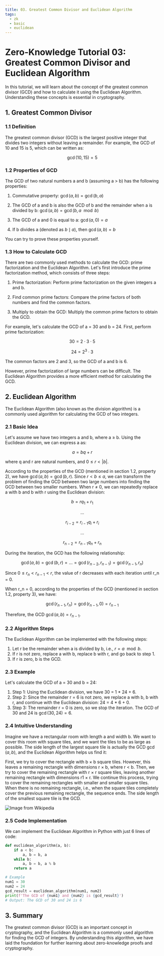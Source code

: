 ```yaml
---
title: 03. Greatest Common Divisor and Euclidean Algorithm
tags:
  - zk
  - basic
  - euclidean
---
```


# Zero-Knowledge Tutorial 03: Greatest Common Divisor and Euclidean Algorithm

In this tutorial, we will learn about the concept of the greatest common divisor (GCD) and how to calculate it using the Euclidean Algorithm. Understanding these concepts is essential in cryptography.

## 1. Greatest Common Divisor

### 1.1 Definition

The greatest common divisor (GCD) is the largest positive integer that divides two integers without leaving a remainder. For example, the GCD of 10 and 15 is 5, which can be written as:

$$
\gcd(10, 15) = 5
$$

### 1.2 Properties of GCD

The GCD of two natural numbers a and b (assuming a > b) has the following properties:

1. Commutative property: $\gcd(a, b) = \gcd(b, a)$

2. The GCD of a and b is also the GCD of b and the remainder when a is divided by b: $\gcd(a, b) = \gcd(b, a \mod b)$

3. The GCD of a and 0 is equal to a: $\gcd(a, 0) = a$

4. If b divides a (denoted as $b \mid a$), then $\gcd(a, b) = b$

You can try to prove these properties yourself.

### 1.3 How to Calculate GCD

There are two commonly used methods to calculate the GCD: prime factorization and the Euclidean Algorithm. Let's first introduce the prime factorization method, which consists of three steps:

1. Prime factorization: Perform prime factorization on the given integers a and b.

2. Find common prime factors: Compare the prime factors of both numbers and find the common factors.

3. Multiply to obtain the GCD: Multiply the common prime factors to obtain the GCD.

For example, let's calculate the GCD of a = 30 and b = 24. First, perform prime factorization:

$$
30 = 2 \cdot 3 \cdot 5
$$

$$
24 = 2^3 \cdot 3
$$

The common factors are 2 and 3, so the GCD of a and b is 6.

However, prime factorization of large numbers can be difficult. The Euclidean Algorithm provides a more efficient method for calculating the GCD.

## 2. Euclidean Algorithm

The Euclidean Algorithm (also known as the division algorithm) is a commonly used algorithm for calculating the GCD of two integers.

### 2.1 Basic Idea

Let's assume we have two integers a and b, where a ≥ b. Using the Euclidean division, we can express a as:

$$
a = bq + r
$$

where q and r are natural numbers, and $0 \leq r \lt |b|$.

According to the properties of the GCD (mentioned in section 1.2, property 2), we have $\gcd(a, b) = \gcd(b, r)$. Since $r < b \leq a$, we can transform the problem of finding the GCD between two large numbers into finding the GCD between two smaller numbers. When r ≠ 0, we can repeatedly replace a with b and b with r using the Euclidean division:

$$
b = rq_1 + r_1
$$

$$
...
$$

$$
r_{i-2} = r_{i-1}q_i + r_i
$$

$$
...
$$

$$
r_{n-2} = r_{n-1}q_n + r_n
$$

During the iteration, the GCD has the following relationship:

$$
\gcd(a, b) = \gcd(b, r) = ... = \gcd(r_{n-2}, r_{n-1}) = \gcd(r_{n-1}, r_n)
$$

Since $0 \leq r_n < r_{n-1} < r$, the value of r decreases with each iteration until r_n = 0.

When r_n = 0, according to the properties of the GCD (mentioned in section 1.2, property 3), we have:

$$
\gcd(r_{n-1}, r_n) = \gcd(r_{n-1}, 0) = r_{n-1}
$$

Therefore, the GCD $\gcd(a, b) = r_{n-1}$.

### 2.2 Algorithm Steps

The Euclidean Algorithm can be implemented with the following steps:

1. Let r be the remainder when a is divided by b, i.e., $r = a \mod b$.
2. If r is not zero, replace a with b, replace b with r, and go back to step 1.
3. If r is zero, b is the GCD.

### 2.3 Example

Let's calculate the GCD of a = 30 and b = 24:

1. Step 1: Using the Euclidean division, we have 30 = 1 * 24 + 6.
2. Step 2: Since the remainder r = 6 is not zero, we replace a with b, b with r, and continue with the Euclidean division: 24 = 4 * 6 + 0.
3. Step 3: The remainder r = 0 is zero, so we stop the iteration. The GCD of 30 and 24 is $\gcd(30, 24) = 6$.

### 2.4 Intuitive Understanding

Imagine we have a rectangular room with length a and width b. We want to cover this room with square tiles, and we want the tiles to be as large as possible. The side length of the largest square tile is actually the GCD $\gcd(a, b)$, and the Euclidean Algorithm helps us find it:

First, we try to cover the rectangle with b × b square tiles. However, this leaves a remaining rectangle with dimensions r × b, where r < b. Then, we try to cover the remaining rectangle with r × r square tiles, leaving another remaining rectangle with dimensions r1 × r. We continue this process, trying to cover the remaining rectangles with smaller and smaller square tiles. When there is no remaining rectangle, i.e., when the square tiles completely cover the previous remaining rectangle, the sequence ends. The side length of the smallest square tile is the GCD.

![Image from Wikipedia](./img/3-1.gif)

### 2.5 Code Implementation

We can implement the Euclidean Algorithm in Python with just 6 lines of code:

```python
def euclidean_algorithm(a, b):
    if a < b:
        a, b = b, a
    while b:
        a, b = b, a % b
    return a

# Example
num1 = 30
num2 = 24
gcd_result = euclidean_algorithm(num1, num2)
print(f'The GCD of {num1} and {num2} is {gcd_result}')
# Output: The GCD of 30 and 24 is 6
```

## 3. Summary

The greatest common divisor (GCD) is an important concept in cryptography, and the Euclidean Algorithm is a commonly used algorithm for finding the GCD of integers. By understanding this algorithm, we have laid the foundation for further learning about zero-knowledge proofs and cryptography.